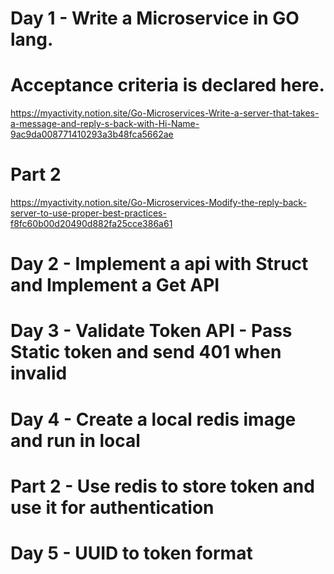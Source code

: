 # Day 1 - Write a Microservice in GO lang.
# Acceptance criteria is declared here.
https://myactivity.notion.site/Go-Microservices-Write-a-server-that-takes-a-message-and-reply-s-back-with-Hi-Name-9ac9da008771410293a3b48fca5662ae
# Part 2 
https://myactivity.notion.site/Go-Microservices-Modify-the-reply-back-server-to-use-proper-best-practices-f8fc60b00d20490d882fa25cce386a61

# Day 2 - Implement a api with Struct and Implement a Get API 

# Day 3 - Validate Token API - Pass Static token and send 401 when invalid

# Day 4 - Create a local redis image and run in local 

# Part 2 - Use redis to store token and use it for authentication

# Day 5 - UUID to token format